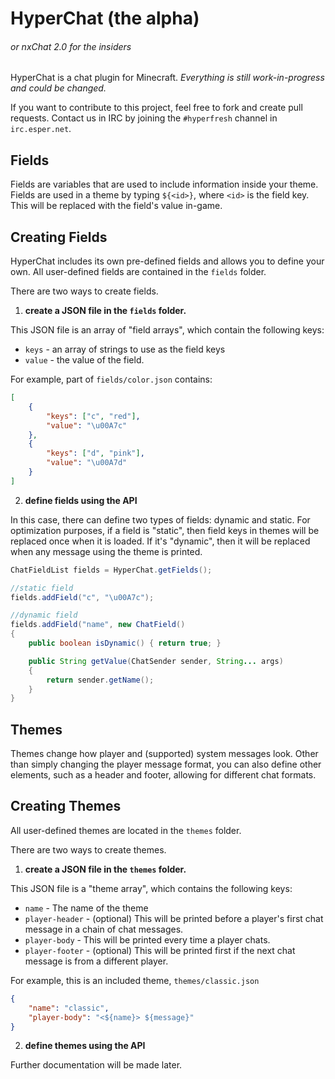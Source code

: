 # HyperChat (the alpha)
###### or nxChat 2.0 for the insiders

HyperChat is a chat plugin for Minecraft.
*Everything is still work-in-progress and could be changed.*

If you want to contribute to this project, feel free to fork and create pull requests.
Contact us in IRC by joining the `#hyperfresh` channel in `irc.esper.net`.

Fields
------
Fields are variables that are used to include information inside your theme.
Fields are used in a theme by typing `${<id>}`, where `<id>` is the field key. 
This will be replaced with the field's value in-game.

Creating Fields
------
HyperChat includes its own pre-defined fields and allows you to define your own.
All user-defined fields are contained in the `fields` folder.

There are two ways to create fields.

1) **create a JSON file in the `fields` folder.**

This JSON file is an array of "field arrays", which contain the following keys:
 - `keys` - an array of strings to use as the field keys
 - `value` - the value of the field.

For example, part of `fields/color.json` contains:
```json
[
	{
		"keys": ["c", "red"],
		"value": "\u00A7c"
	},
	{
		"keys": ["d", "pink"],
		"value": "\u00A7d"
	}
]
```

2) **define fields using the API**

In this case, there can define two types of fields: dynamic and static.
For optimization purposes, if a field is "static", then field keys in themes will be replaced once when it is loaded. If it's "dynamic", then it will be replaced when any message using the theme is printed.

```java
ChatFieldList fields = HyperChat.getFields();

//static field
fields.addField("c", "\u00A7c");

//dynamic field
fields.addField("name", new ChatField()
{
	public boolean isDynamic() { return true; }

	public String getValue(ChatSender sender, String... args)
	{
		return sender.getName();
	}
}
```

Themes
------
Themes change how player and (supported) system messages look.
Other than simply changing the player message format, you can also define other elements, such as a header and footer, allowing for different chat formats.

Creating Themes
------
All user-defined themes are located in the `themes` folder.

There are two ways to create themes.

1) **create a JSON file in the `themes` folder.**

This JSON file is a "theme array", which contains the following keys:
 - `name` - The name of the theme
 - `player-header` - (optional) This will be printed before a player's first chat message in a chain of chat messages.
 - `player-body` - This will be printed every time a player chats.
 - `player-footer` - (optional) This will be printed first if the next chat message is from a different player.

For example, this is an included theme, `themes/classic.json`
```json
{
	"name": "classic",
	"player-body": "<${name}> ${message}"
}
```

2) **define themes using the API**

Further documentation will be made later.
